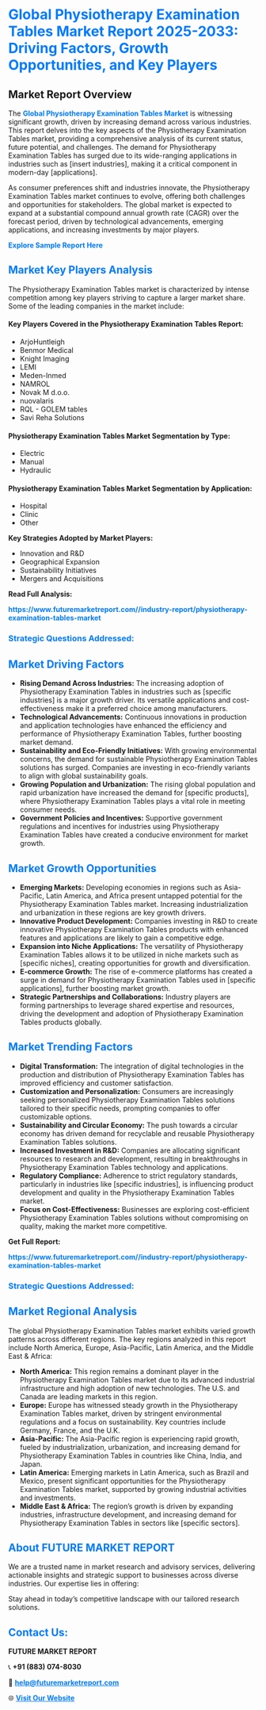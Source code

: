 <h1 style="color: #007BFF;">Global Physiotherapy Examination Tables Market Report 2025-2033: Driving Factors, Growth Opportunities, and Key Players</h1>

<section id="overview">
<h2>Market Report Overview</h2>
<p>The <a href="https://www.futuremarketreport.com//industry-report/physiotherapy-examination-tables-market" style="color: #007BFF; text-decoration: none;"><strong>Global Physiotherapy Examination Tables Market</strong></a> is witnessing significant growth, driven by increasing demand across various industries. This report delves into the key aspects of the Physiotherapy Examination Tables market, providing a comprehensive analysis of its current status, future potential, and challenges. The demand for Physiotherapy Examination Tables has surged due to its wide-ranging applications in industries such as [insert industries], making it a critical component in modern-day [applications].</p>
<p>As consumer preferences shift and industries innovate, the Physiotherapy Examination Tables market continues to evolve, offering both challenges and opportunities for stakeholders. The global market is expected to expand at a substantial compound annual growth rate (CAGR) over the forecast period, driven by technological advancements, emerging applications, and increasing investments by major players.</p>
</section>

<section id="overview">
<p><a href="https://www.futuremarketreport.com//request-sample/reportId=46060" style="color: #007BFF; text-decoration: none;"><strong>Explore Sample Report Here</strong></a></p>
</section>

<section id="key-players">
<h2 style="color: #007BFF;">Market Key Players Analysis</h2>
<p>The Physiotherapy Examination Tables market is characterized by intense competition among key players striving to capture a larger market share. Some of the leading companies in the market include:</p>
<h4>Key Players Covered in the Physiotherapy Examination Tables Report:</h4>
<ul><li>ArjoHuntleigh</li><li>Benmor Medical</li><li>Knight Imaging</li><li>LEMI</li><li>Meden-Inmed</li><li>NAMROL</li><li>Novak M d.o.o.</li><li>nuovalaris</li><li>RQL - GOLEM tables</li><li>Savi Reha Solutions</li></ul>
<h4>Physiotherapy Examination Tables Market Segmentation by Type:</h4>
<ul><li>Electric</li><li>Manual</li><li>Hydraulic</li></ul>

<h4>Physiotherapy Examination Tables Market Segmentation by Application:</h4>
<ul><li>Hospital</li><li>Clinic</li><li>Other</li></ul>
<p><strong>Key Strategies Adopted by Market Players:</strong></p>
<ul>
<li>Innovation and R&D</li>
<li>Geographical Expansion</li>
<li>Sustainability Initiatives</li>
<li>Mergers and Acquisitions</li>
</ul>
</section>

<section>
<p><strong>Read Full Analysis: </strong></p><a href="https://www.futuremarketreport.com//industry-report/physiotherapy-examination-tables-market" style="color: #007BFF; text-decoration: none;"><strong>https://www.futuremarketreport.com//industry-report/physiotherapy-examination-tables-market</strong></a>
<h3 style="color: #007BFF;">Strategic Questions Addressed:</h3>
</section>

<section id="driving-factors">
<h2 style="color: #007BFF;">Market Driving Factors</h2>
<ul>
<li><strong>Rising Demand Across Industries:</strong> The increasing adoption of Physiotherapy Examination Tables in industries such as [specific industries] is a major growth driver. Its versatile applications and cost-effectiveness make it a preferred choice among manufacturers.</li>
<li><strong>Technological Advancements:</strong> Continuous innovations in production and application technologies have enhanced the efficiency and performance of Physiotherapy Examination Tables, further boosting market demand.</li>
<li><strong>Sustainability and Eco-Friendly Initiatives:</strong> With growing environmental concerns, the demand for sustainable Physiotherapy Examination Tables solutions has surged. Companies are investing in eco-friendly variants to align with global sustainability goals.</li>
<li><strong>Growing Population and Urbanization:</strong> The rising global population and rapid urbanization have increased the demand for [specific products], where Physiotherapy Examination Tables plays a vital role in meeting consumer needs.</li>
<li><strong>Government Policies and Incentives:</strong> Supportive government regulations and incentives for industries using Physiotherapy Examination Tables have created a conducive environment for market growth.</li>
</ul>
</section>

<section id="growth-opportunities">
<h2 style="color: #007BFF;">Market Growth Opportunities</h2>
<ul>
<li><strong>Emerging Markets:</strong> Developing economies in regions such as Asia-Pacific, Latin America, and Africa present untapped potential for the Physiotherapy Examination Tables market. Increasing industrialization and urbanization in these regions are key growth drivers.</li>
<li><strong>Innovative Product Development:</strong> Companies investing in R&D to create innovative Physiotherapy Examination Tables products with enhanced features and applications are likely to gain a competitive edge.</li>
<li><strong>Expansion into Niche Applications:</strong> The versatility of Physiotherapy Examination Tables allows it to be utilized in niche markets such as [specific niches], creating opportunities for growth and diversification.</li>
<li><strong>E-commerce Growth:</strong> The rise of e-commerce platforms has created a surge in demand for Physiotherapy Examination Tables used in [specific applications], further boosting market growth.</li>
<li><strong>Strategic Partnerships and Collaborations:</strong> Industry players are forming partnerships to leverage shared expertise and resources, driving the development and adoption of Physiotherapy Examination Tables products globally.</li>
</ul>
</section>

<section id="trending-factors">
<h2 style="color: #007BFF;">Market Trending Factors</h2>
<ul>
<li><strong>Digital Transformation:</strong> The integration of digital technologies in the production and distribution of Physiotherapy Examination Tables has improved efficiency and customer satisfaction.</li>
<li><strong>Customization and Personalization:</strong> Consumers are increasingly seeking personalized Physiotherapy Examination Tables solutions tailored to their specific needs, prompting companies to offer customizable options.</li>
<li><strong>Sustainability and Circular Economy:</strong> The push towards a circular economy has driven demand for recyclable and reusable Physiotherapy Examination Tables solutions.</li>
<li><strong>Increased Investment in R&D:</strong> Companies are allocating significant resources to research and development, resulting in breakthroughs in Physiotherapy Examination Tables technology and applications.</li>
<li><strong>Regulatory Compliance:</strong> Adherence to strict regulatory standards, particularly in industries like [specific industries], is influencing product development and quality in the Physiotherapy Examination Tables market.</li>
<li><strong>Focus on Cost-Effectiveness:</strong> Businesses are exploring cost-efficient Physiotherapy Examination Tables solutions without compromising on quality, making the market more competitive.</li>
</ul>
</section>

<section>
<p><strong>Get Full Report: </strong></p><a href="https://www.futuremarketreport.com//industry-report/physiotherapy-examination-tables-market" style="color: #007BFF; text-decoration: none;"><strong>https://www.futuremarketreport.com//industry-report/physiotherapy-examination-tables-market</strong></a>
<h3 style="color: #007BFF;">Strategic Questions Addressed:</h3>
</section>


<section id="regional-analysis">
<h2 style="color: #007BFF;">Market Regional Analysis</h2>
<p>The global Physiotherapy Examination Tables market exhibits varied growth patterns across different regions. The key regions analyzed in this report include North America, Europe, Asia-Pacific, Latin America, and the Middle East & Africa:</p>
<ul>
<li><strong>North America:</strong> This region remains a dominant player in the Physiotherapy Examination Tables market due to its advanced industrial infrastructure and high adoption of new technologies. The U.S. and Canada are leading markets in this region.</li>
<li><strong>Europe:</strong> Europe has witnessed steady growth in the Physiotherapy Examination Tables market, driven by stringent environmental regulations and a focus on sustainability. Key countries include Germany, France, and the U.K.</li>
<li><strong>Asia-Pacific:</strong> The Asia-Pacific region is experiencing rapid growth, fueled by industrialization, urbanization, and increasing demand for Physiotherapy Examination Tables in countries like China, India, and Japan.</li>
<li><strong>Latin America:</strong> Emerging markets in Latin America, such as Brazil and Mexico, present significant opportunities for the Physiotherapy Examination Tables market, supported by growing industrial activities and investments.</li>
<li><strong>Middle East & Africa:</strong> The region’s growth is driven by expanding industries, infrastructure development, and increasing demand for Physiotherapy Examination Tables in sectors like [specific sectors].</li>
</ul>
</section>

<footer>
<h2 style="color: #007BFF;">About FUTURE MARKET REPORT</h2>
<p>We are a trusted name in market research and advisory services, delivering actionable insights and strategic support to businesses across diverse industries. Our expertise lies in offering:</p>

<p>Stay ahead in today’s competitive landscape with our tailored research solutions.</p>

<h2 style="color: #007BFF;">Contact Us:</h2>
<p><strong>FUTURE MARKET REPORT</strong></p>
<p>📞 <strong>+91 (883) 074-8030</strong></p>
<p>📧 <strong><a href="mailto:help@futuremarketreport.com" style="color: #007BFF;">help@futuremarketreport.com</a></strong></p>
<p>🌐 <strong><a href="https://www.futuremarketreport.com/" style="color: #007BFF;">Visit Our Website</a></strong></p>
</footer>